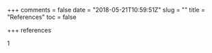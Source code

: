 +++
comments = false
date = "2018-05-21T10:59:51Z"
slug = ""
title = "References"
toc = false

+++
references

1